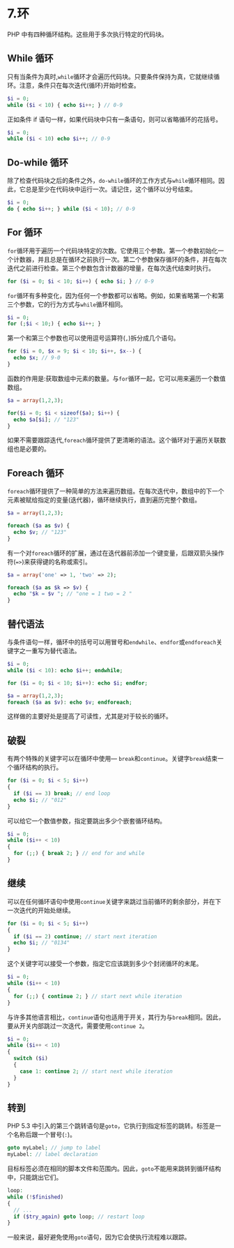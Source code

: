 # 7.环

PHP 中有四种循环结构。这些用于多次执行特定的代码块。

## While 循环

只有当条件为真时,`while`循环才会遍历代码块。只要条件保持为真，它就继续循环。注意，条件只在每次迭代(循环)开始时检查。

```php
$i = 0;
while ($i < 10) { echo $i++; } // 0-9

```

正如条件 if 语句一样，如果代码块中只有一条语句，则可以省略循环的花括号。

```php
$i = 0;
while ($i < 10) echo $i++; // 0-9

```

## Do-while 循环

除了检查代码块之后的条件之外，`do-while`循环的工作方式与`while`循环相同。因此，它总是至少在代码块中运行一次。请记住，这个循环以分号结束。

```php
$i = 0;
do { echo $i++; } while ($i < 10); // 0-9

```

## For 循环

`for`循环用于遍历一个代码块特定的次数。它使用三个参数。第一个参数初始化一个计数器，并且总是在循环之前执行一次。第二个参数保存循环的条件，并在每次迭代之前进行检查。第三个参数包含计数器的增量，在每次迭代结束时执行。

```php
for ($i = 0; $i < 10; $i++) { echo $i; } // 0-9

```

`for`循环有多种变化，因为任何一个参数都可以省略。例如，如果省略第一个和第三个参数，它的行为方式与`while`循环相同。

```php
$i = 0;
for (;$i < 10;) { echo $i++; }

```

第一个和第三个参数也可以使用逗号运算符(`,`)拆分成几个语句。

```php
for ($i = 0, $x = 9; $i < 10; $i++, $x--) {
  echo $x; // 9-0
}

```

函数的作用是:获取数组中元素的数量。与`for`循环一起，它可以用来遍历一个数值数组。

```php
$a = array(1,2,3);

for($i = 0; $i < sizeof($a); $i++) {
  echo $a[$i]; // "123"
}

```

如果不需要跟踪迭代,`foreach`循环提供了更清晰的语法。这个循环对于遍历关联数组也是必要的。

## Foreach 循环

`foreach`循环提供了一种简单的方法来遍历数组。在每次迭代中，数组中的下一个元素被赋给指定的变量(迭代器)，循环继续执行，直到遍历完整个数组。

```php
$a = array(1,2,3);

foreach ($a as $v) {
  echo $v; // "123"
}

```

有一个对`foreach`循环的扩展，通过在迭代器前添加一个键变量，后跟双箭头操作符(`=>`)来获得键的名称或索引。

```php
$a = array('one' => 1, 'two' => 2);

foreach ($a as $k => $v) {
  echo "$k = $v "; // "one = 1 two = 2 "
}

```

## 替代语法

与条件语句一样，循环中的括号可以用冒号和`endwhile`、`endfor`或`endforeach`关键字之一重写为替代语法。

```php
$i = 0;
while ($i < 10): echo $i++; endwhile;

for ($i = 0; $i < 10; $i++): echo $i; endfor;

$a = array(1,2,3);
foreach ($a as $v): echo $v; endforeach;

```

这样做的主要好处是提高了可读性，尤其是对于较长的循环。

## 破裂

有两个特殊的关键字可以在循环中使用— `break`和`continue`。关键字`break`结束一个循环结构的执行。

```php
for ($i = 0; $i < 5; $i++)
{
  if ($i == 3) break; // end loop
  echo $i; // "012"
}

```

可以给它一个数值参数，指定要跳出多少个嵌套循环结构。

```php
$i = 0;
while ($i++ < 10)
{
  for (;;) { break 2; } // end for and while
}

```

## 继续

可以在任何循环语句中使用`continue`关键字来跳过当前循环的剩余部分，并在下一次迭代的开始处继续。

```php
for ($i = 0; $i < 5; $i++)
{
  if ($i == 2) continue; // start next iteration
  echo $i; // "0134"
}

```

这个关键字可以接受一个参数，指定它应该跳到多少个封闭循环的末尾。

```php
$i = 0;
while ($i++ < 10)
{
  for (;;) { continue 2; } // start next while iteration
}

```

与许多其他语言相比，`continue`语句也适用于开关，其行为与`break`相同。因此，要从开关内部跳过一次迭代，需要使用`continue 2`。

```php
$i = 0;
while ($i++ < 10)
{
  switch ($i)
  {
    case 1: continue 2; // start next while iteration
  }
}

```

## 转到

PHP 5.3 中引入的第三个跳转语句是`goto`，它执行到指定标签的跳转。标签是一个名称后跟一个冒号(`:`)。

```php
goto myLabel; // jump to label
myLabel: // label declaration

```

目标标签必须在相同的脚本文件和范围内。因此，`goto`不能用来跳转到循环结构中，只能跳出它们。

```php
loop:
while (!$finished)
{
  // ...
  if ($try_again) goto loop; // restart loop
}

```

一般来说，最好避免使用`goto`语句，因为它会使执行流程难以跟踪。